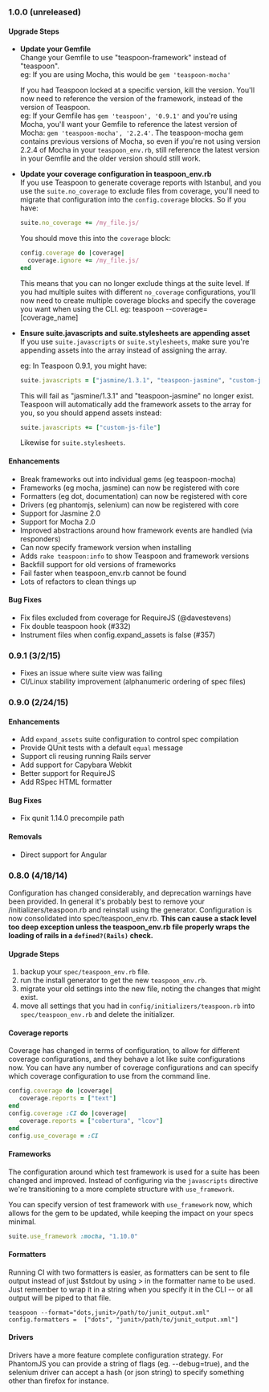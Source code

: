 ### 1.0.0 (unreleased)

#### Upgrade Steps

- **Update your Gemfile**<br>
  Change your Gemfile to use "teaspoon-framework" instead of "teaspoon".<br>
  eg: If you are using Mocha, this would be `gem 'teaspoon-mocha'`

  If you had Teaspoon locked at a specific version, kill the version. You'll now need to reference the version of the framework, instead of the version of Teaspoon.<br>
  eg: If your Gemfile has `gem 'teaspoon', '0.9.1'` and you're using Mocha, you'll want your Gemfile to reference the latest version of Mocha: `gem 'teaspoon-mocha', '2.2.4'`. The teaspoon-mocha gem contains previous versions of Mocha, so even if you're not using version 2.2.4 of Mocha in your `teaspoon_env.rb`, still reference the latest version in your Gemfile and the older version should still work.

- **Update your coverage configuration in teaspoon_env.rb**<br>
  If you use Teaspoon to generate coverage reports with Istanbul, and you use the `suite.no_coverage` to exclude files from coverage, you'll need to migrate that configuration into the `config.coverage` blocks. So if you have:

  ```ruby
  suite.no_coverage += /my_file.js/
  ```

  You should move this into the `coverage` block:

  ```ruby
  config.coverage do |coverage|
    coverage.ignore += /my_file.js/
  end
  ```

  This means that you can no longer exclude things at the suite level. If you had multiple suites with different `no_coverage` configurations, you'll now need to create multiple coverage blocks and specify the coverage you want when using the CLI.
  eg: teaspoon --coverage=[coverage_name]

- **Ensure suite.javascripts and suite.stylesheets are appending asset**<br>
  If you use `suite.javascripts` or `suite.stylesheets`, make sure you're appending assets into the array instead of assigning the array.

  eg: In Teaspoon 0.9.1, you might have:

  ```ruby
  suite.javascripts = ["jasmine/1.3.1", "teaspoon-jasmine", "custom-js-file"]
  ```

  This will fail as "jasmine/1.3.1" and "teaspoon-jasmine" no longer exist. Teaspoon will automatically add the framework assets to the array for you, so you should append assets instead:

  ```ruby
  suite.javascripts += ["custom-js-file"]
  ```

  Likewise for `suite.stylesheets`.

#### Enhancements

* Break frameworks out into individual gems (eg teaspoon-mocha)
* Frameworks (eg mocha, jasmine) can now be registered with core
* Formatters (eg dot, documentation) can now be registered with core
* Drivers (eg phantomjs, selenium) can now be registered with core
* Support for Jasmine 2.0
* Support for Mocha 2.0
* Improved abstractions around how framework events are handled (via responders)
* Can now specify framework version when installing
* Adds `rake teaspoon:info` to show Teaspoon and framework versions
* Backfill support for old versions of frameworks
* Fail faster when teaspoon_env.rb cannot be found
* Lots of refactors to clean things up

#### Bug Fixes

* Fix files excluded from coverage for RequireJS (@davestevens)
* Fix double teaspoon hook (#332)
* Instrument files when config.expand_assets is false (#357)


### 0.9.1 (3/2/15)

* Fixes an issue where suite view was failing
* CI/Linux stability improvement (alphanumeric ordering of spec files)


### 0.9.0 (2/24/15)

#### Enhancements

* Add `expand_assets` suite configuration to control spec compilation
* Provide QUnit tests with a default `equal` message
* Support cli reusing running Rails server
* Add support for Capybara Webkit
* Better support for RequireJS
* Add RSpec HTML formatter

#### Bug Fixes

* Fix qunit 1.14.0 precompile path

#### Removals

* Direct support for Angular


### 0.8.0 (4/18/14)

Configuration has changed considerably, and deprecation warnings have been provided. In general it's probably best to remove your /initializers/teaspoon.rb and reinstall using the generator. Configuration is now consolidated into spec/teaspoon_env.rb. **This can cause a stack level too deep exception unless the teaspoon_env.rb file properly wraps the loading of rails in a `defined?(Rails)` check.**

#### Upgrade Steps

1. backup your `spec/teaspoon_env.rb` file.
2. run the install generator to get the new `teaspoon_env.rb`.
3. migrate your old settings into the new file, noting the changes that might exist.
4. move all settings that you had in `config/initializers/teaspoon.rb` into `spec/teaspoon_env.rb` and delete the initializer.

#### Coverage reports

Coverage has changed in terms of configuration, to allow for different coverage configurations, and they behave a lot like suite configurations now. You can have any number of coverage configurations and can specify which coverage configuration to use from the command line.

```ruby
config.coverage do |coverage|
   coverage.reports = ["text"]
end
config.coverage :CI do |coverage|
   coverage.reports = ["cobertura", "lcov"]
end
config.use_coverage = :CI
```

#### Frameworks

The configuration around which test framework is used for a suite has been changed and improved. Instead of configuring via the `javascripts` directive we're transitioning to a more complete structure with `use_framework`.

You can specify version of test framework with `use_framework` now, which allows for the gem to be updated, while keeping the impact on your specs minimal.

```ruby
suite.use_framework :mocha, "1.10.0"
```

#### Formatters

Running CI with two formatters is easier, as formatters can be sent to file output instead of just $stdout by using > in the formatter name to be used. Just remember to wrap it in a string when you specify it in the CLI -- or all output will be piped to that file.

```
teaspoon --format="dots,junit>/path/to/junit_output.xml"
config.formatters =  ["dots", "junit>/path/to/junit_output.xml"]
```

#### Drivers

Drivers have a more feature complete configuration strategy. For PhantomJS you can provide a string of flags (eg. --debug=true), and the selenium driver can accept a hash (or json string) to specify something other than firefox for instance.
